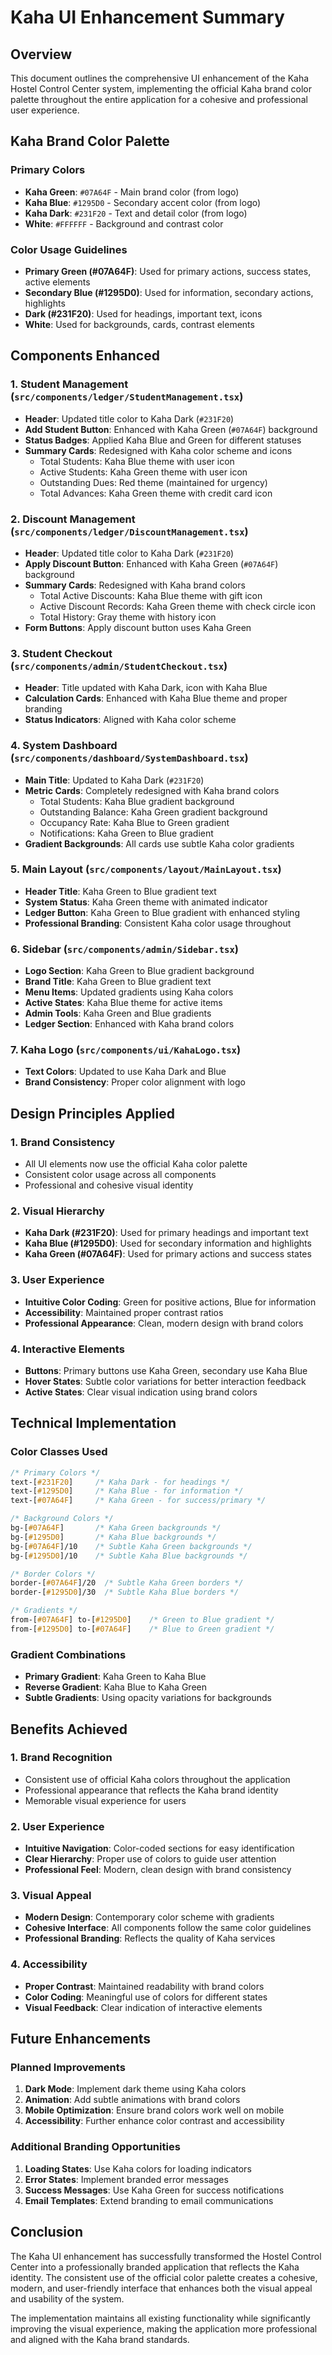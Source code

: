 # Kaha UI Enhancement Summary

## Overview
This document outlines the comprehensive UI enhancement of the Kaha Hostel Control Center system, implementing the official Kaha brand color palette throughout the entire application for a cohesive and professional user experience.

## Kaha Brand Color Palette

### Primary Colors
- **Kaha Green**: `#07A64F` - Main brand color (from logo)
- **Kaha Blue**: `#1295D0` - Secondary accent color (from logo)
- **Kaha Dark**: `#231F20` - Text and detail color (from logo)
- **White**: `#FFFFFF` - Background and contrast color

### Color Usage Guidelines
- **Primary Green (#07A64F)**: Used for primary actions, success states, active elements
- **Secondary Blue (#1295D0)**: Used for information, secondary actions, highlights
- **Dark (#231F20)**: Used for headings, important text, icons
- **White**: Used for backgrounds, cards, contrast elements

## Components Enhanced

### 1. Student Management (`src/components/ledger/StudentManagement.tsx`)
- **Header**: Updated title color to Kaha Dark (`#231F20`)
- **Add Student Button**: Enhanced with Kaha Green (`#07A64F`) background
- **Status Badges**: Applied Kaha Blue and Green for different statuses
- **Summary Cards**: Redesigned with Kaha color scheme and icons
  - Total Students: Kaha Blue theme with user icon
  - Active Students: Kaha Green theme with user icon
  - Outstanding Dues: Red theme (maintained for urgency)
  - Total Advances: Kaha Green theme with credit card icon

### 2. Discount Management (`src/components/ledger/DiscountManagement.tsx`)
- **Header**: Updated title color to Kaha Dark (`#231F20`)
- **Apply Discount Button**: Enhanced with Kaha Green (`#07A64F`) background
- **Summary Cards**: Redesigned with Kaha brand colors
  - Total Active Discounts: Kaha Blue theme with gift icon
  - Active Discount Records: Kaha Green theme with check circle icon
  - Total History: Gray theme with history icon
- **Form Buttons**: Apply discount button uses Kaha Green

### 3. Student Checkout (`src/components/admin/StudentCheckout.tsx`)
- **Header**: Title updated with Kaha Dark, icon with Kaha Blue
- **Calculation Cards**: Enhanced with Kaha Blue theme and proper branding
- **Status Indicators**: Aligned with Kaha color scheme

### 4. System Dashboard (`src/components/dashboard/SystemDashboard.tsx`)
- **Main Title**: Updated to Kaha Dark (`#231F20`)
- **Metric Cards**: Completely redesigned with Kaha brand colors
  - Total Students: Kaha Blue gradient background
  - Outstanding Balance: Kaha Green gradient background
  - Occupancy Rate: Kaha Blue to Green gradient
  - Notifications: Kaha Green to Blue gradient
- **Gradient Backgrounds**: All cards use subtle Kaha color gradients

### 5. Main Layout (`src/components/layout/MainLayout.tsx`)
- **Header Title**: Kaha Green to Blue gradient text
- **System Status**: Kaha Green theme with animated indicator
- **Ledger Button**: Kaha Green to Blue gradient with enhanced styling
- **Professional Branding**: Consistent Kaha color usage throughout

### 6. Sidebar (`src/components/admin/Sidebar.tsx`)
- **Logo Section**: Kaha Green to Blue gradient background
- **Brand Title**: Kaha Green to Blue gradient text
- **Menu Items**: Updated gradients using Kaha colors
- **Active States**: Kaha Blue theme for active items
- **Admin Tools**: Kaha Green and Blue gradients
- **Ledger Section**: Enhanced with Kaha brand colors

### 7. Kaha Logo (`src/components/ui/KahaLogo.tsx`)
- **Text Colors**: Updated to use Kaha Dark and Blue
- **Brand Consistency**: Proper color alignment with logo

## Design Principles Applied

### 1. Brand Consistency
- All UI elements now use the official Kaha color palette
- Consistent color usage across all components
- Professional and cohesive visual identity

### 2. Visual Hierarchy
- **Kaha Dark (#231F20)**: Used for primary headings and important text
- **Kaha Blue (#1295D0)**: Used for secondary information and highlights
- **Kaha Green (#07A64F)**: Used for primary actions and success states

### 3. User Experience
- **Intuitive Color Coding**: Green for positive actions, Blue for information
- **Accessibility**: Maintained proper contrast ratios
- **Professional Appearance**: Clean, modern design with brand colors

### 4. Interactive Elements
- **Buttons**: Primary buttons use Kaha Green, secondary use Kaha Blue
- **Hover States**: Subtle color variations for better interaction feedback
- **Active States**: Clear visual indication using brand colors

## Technical Implementation

### Color Classes Used
```css
/* Primary Colors */
text-[#231F20]     /* Kaha Dark - for headings */
text-[#1295D0]     /* Kaha Blue - for information */
text-[#07A64F]     /* Kaha Green - for success/primary */

/* Background Colors */
bg-[#07A64F]       /* Kaha Green backgrounds */
bg-[#1295D0]       /* Kaha Blue backgrounds */
bg-[#07A64F]/10    /* Subtle Kaha Green backgrounds */
bg-[#1295D0]/10    /* Subtle Kaha Blue backgrounds */

/* Border Colors */
border-[#07A64F]/20  /* Subtle Kaha Green borders */
border-[#1295D0]/30  /* Subtle Kaha Blue borders */

/* Gradients */
from-[#07A64F] to-[#1295D0]    /* Green to Blue gradient */
from-[#1295D0] to-[#07A64F]    /* Blue to Green gradient */
```

### Gradient Combinations
- **Primary Gradient**: Kaha Green to Kaha Blue
- **Reverse Gradient**: Kaha Blue to Kaha Green
- **Subtle Gradients**: Using opacity variations for backgrounds

## Benefits Achieved

### 1. Brand Recognition
- Consistent use of official Kaha colors throughout the application
- Professional appearance that reflects the Kaha brand identity
- Memorable visual experience for users

### 2. User Experience
- **Intuitive Navigation**: Color-coded sections for easy identification
- **Clear Hierarchy**: Proper use of colors to guide user attention
- **Professional Feel**: Modern, clean design with brand consistency

### 3. Visual Appeal
- **Modern Design**: Contemporary color scheme with gradients
- **Cohesive Interface**: All components follow the same color guidelines
- **Professional Branding**: Reflects the quality of Kaha services

### 4. Accessibility
- **Proper Contrast**: Maintained readability with brand colors
- **Color Coding**: Meaningful use of colors for different states
- **Visual Feedback**: Clear indication of interactive elements

## Future Enhancements

### Planned Improvements
1. **Dark Mode**: Implement dark theme using Kaha colors
2. **Animation**: Add subtle animations with brand colors
3. **Mobile Optimization**: Ensure brand colors work well on mobile
4. **Accessibility**: Further enhance color contrast and accessibility

### Additional Branding Opportunities
1. **Loading States**: Use Kaha colors for loading indicators
2. **Error States**: Implement branded error messages
3. **Success Messages**: Use Kaha Green for success notifications
4. **Email Templates**: Extend branding to email communications

## Conclusion

The Kaha UI enhancement has successfully transformed the Hostel Control Center into a professionally branded application that reflects the Kaha identity. The consistent use of the official color palette creates a cohesive, modern, and user-friendly interface that enhances both the visual appeal and usability of the system.

The implementation maintains all existing functionality while significantly improving the visual experience, making the application more professional and aligned with the Kaha brand standards.